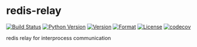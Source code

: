# redis-relay

[![Build Status](https://travis-ci.org/guyingbo/redis-relay.svg?branch=master)](https://travis-ci.org/guyingbo/redis-relay)
[![Python Version](https://img.shields.io/pypi/pyversions/redis-relay.svg)](https://pypi.python.org/pypi/redis-relay)
[![Version](https://img.shields.io/pypi/v/redis-relay.svg)](https://pypi.python.org/pypi/redis-relay)
[![Format](https://img.shields.io/pypi/format/redis-relay.svg)](https://pypi.python.org/pypi/redis-relay)
[![License](https://img.shields.io/pypi/l/redis-relay.svg)](https://pypi.python.org/pypi/redis-relay)
[![codecov](https://codecov.io/gh/guyingbo/redis-relay/branch/master/graph/badge.svg)](https://codecov.io/gh/guyingbo/redis-relay)

redis relay for interprocess communication
